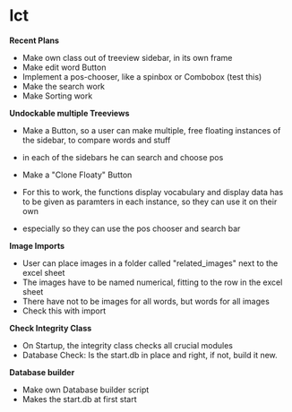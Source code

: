 # lct

**Recent Plans**

- Make own class out of treeview sidebar, in its own frame
- Make edit word Button
- Implement a pos-chooser, like a spinbox or Combobox (test this)
- Make the search work
- Make Sorting work


**Undockable multiple Treeviews**

- Make a Button, so a user can make multiple, free floating
instances of the sidebar, to compare words and stuff
- in each of the sidebars he can search and choose pos
- Make a "Clone Floaty" Button

- For this to work, the functions display vocabulary and
display data has to be given as paramters in each instance,
so they can use it on their own
- especially so they can use the pos chooser and search bar


**Image Imports**

- User can place images in a folder called "related_images" next to the excel sheet
- The images have to be named numerical, fitting to the row in the excel sheet
- There have not to be images for all words, but words for all images
- Check this with import

**Check Integrity Class**
- On Startup, the integrity class checks all crucial modules
- Database Check: Is the start.db in place and right,
if not, build it new.


**Database builder**
- Make own Database builder script
- Makes the start.db at first start
